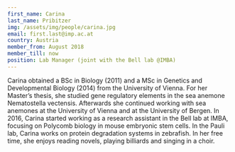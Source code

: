 ```yaml
---
first_name: Carina
last_name: Pribitzer
img: /assets/img/people/carina.jpg
email: first.last@imp.ac.at
country: Austria
member_from: August 2018
member_till: now
position: Lab Manager (joint with the Bell lab @IMBA)
---
```

Carina obtained a BSc in Biology (2011) and a MSc in Genetics and Developmental Biology (2014) from the University of Vienna. For her Master’s thesis, she studied gene regulatory elements in the sea anemone Nematostella vectensis. Afterwards she continued working with sea anemones at the University of Vienna and at the University of Bergen. In 2016, Carina started working as a research assistant in the Bell lab at IMBA, focusing on Polycomb biology in mouse embryonic stem cells. In the Pauli lab, Carina works on protein degradation systems in zebrafish. In her free time, she enjoys reading novels, playing billiards and singing in a choir.
